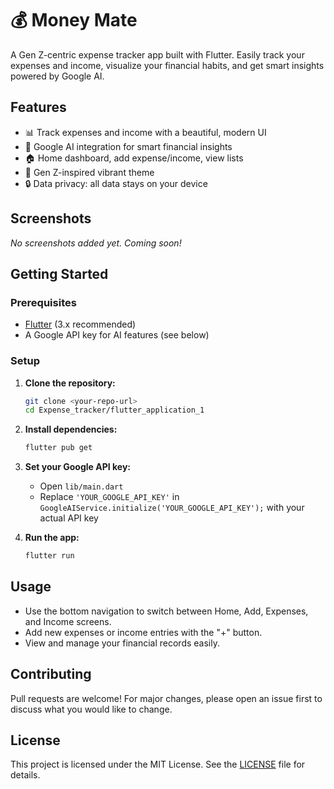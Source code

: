 # 💰 Money Mate

A Gen Z-centric expense tracker app built with Flutter. Easily track your expenses and income, visualize your financial habits, and get smart insights powered by Google AI.

## Features
- 📊 Track expenses and income with a beautiful, modern UI
- 🧠 Google AI integration for smart financial insights
- 🏠 Home dashboard, add expense/income, view lists 
- 💸 Gen Z-inspired vibrant theme
- 🔒 Data privacy: all data stays on your device

## Screenshots 
<!-- Add screenshots here -->

*No screenshots added yet. Coming soon!*

## Getting Started

### Prerequisites
- [Flutter](https://flutter.dev/docs/get-started/install) (3.x recommended)
- A Google API key for AI features (see below)

### Setup
1. **Clone the repository:**
   ```bash
   git clone <your-repo-url>
   cd Expense_tracker/flutter_application_1
   ```
2. **Install dependencies:**
   ```bash
   flutter pub get
   ```
3. **Set your Google API key:**
   - Open `lib/main.dart`
   - Replace `'YOUR_GOOGLE_API_KEY'` in `GoogleAIService.initialize('YOUR_GOOGLE_API_KEY');` with your actual API key

4. **Run the app:**
   ```bash
   flutter run
   ```

## Usage
- Use the bottom navigation to switch between Home, Add, Expenses, and Income screens.
- Add new expenses or income entries with the "+" button.
- View and manage your financial records easily.

## Contributing
Pull requests are welcome! For major changes, please open an issue first to discuss what you would like to change.

## License
This project is licensed under the MIT License. See the [LICENSE](../LICENSE) file for details.
